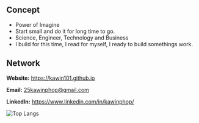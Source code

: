 ## Concept
* Power of Imagine
* Start small and do it for long time to go.
* Science, Engineer, Technology and Business
* I build for this time, I read for myself, I ready to build somethings work.
## Network

**Website:** https://kawin101.github.io

**Email:** 25kawinphop@gmail.com

**LinkedIn:** https://www.linkedin.com/in/kawinphop/

![Top Langs](https://github-readme-stats.vercel.app/api/top-langs/?username=kawin101&layout=compact)
